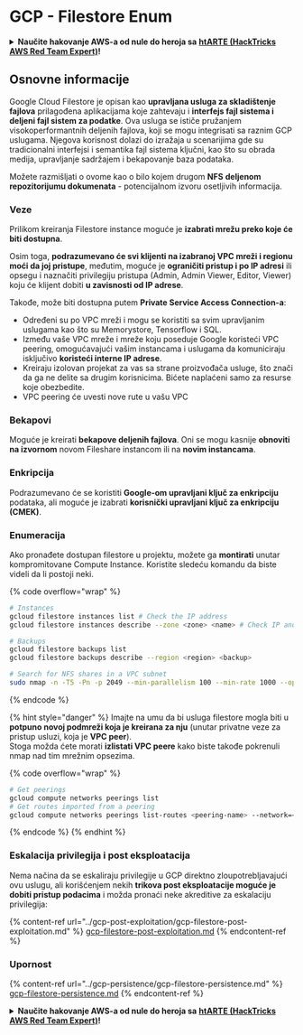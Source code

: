 # GCP - Filestore Enum

<details>

<summary><strong>Naučite hakovanje AWS-a od nule do heroja sa</strong> <a href="https://training.hacktricks.xyz/courses/arte"><strong>htARTE (HackTricks AWS Red Team Expert)</strong></a><strong>!</strong></summary>

Drugi načini podrške HackTricks-u:

* Ako želite da vidite **vašu kompaniju reklamiranu na HackTricks-u** ili **preuzmete HackTricks u PDF formatu** proverite [**SUBSCRIPTION PLANS**](https://github.com/sponsors/carlospolop)!
* Nabavite [**zvanični PEASS & HackTricks swag**](https://peass.creator-spring.com)
* Otkrijte [**The PEASS Family**](https://opensea.io/collection/the-peass-family), našu kolekciju ekskluzivnih [**NFT-ova**](https://opensea.io/collection/the-peass-family)
* **Pridružite se** 💬 [**Discord grupi**](https://discord.gg/hRep4RUj7f) ili [**telegram grupi**](https://t.me/peass) ili me **pratite** na **Twitter-u** 🐦 [**@carlospolopm**](https://twitter.com/carlospolopm)**.**
* **Podelite svoje hakovanje trikove slanjem PR-ova na** [**HackTricks**](https://github.com/carlospolop/hacktricks) i [**HackTricks Cloud**](https://github.com/carlospolop/hacktricks-cloud) github repozitorijume.

</details>

## Osnovne informacije

Google Cloud Filestore je opisan kao **upravljana usluga za skladištenje fajlova** prilagođena aplikacijama koje zahtevaju i **interfejs fajl sistema i deljeni fajl sistem za podatke**. Ova usluga se ističe pružanjem visokoperformantnih deljenih fajlova, koji se mogu integrisati sa raznim GCP uslugama. Njegova korisnost dolazi do izražaja u scenarijima gde su tradicionalni interfejsi i semantika fajl sistema ključni, kao što su obrada medija, upravljanje sadržajem i bekapovanje baza podataka.

Možete razmišljati o ovome kao o bilo kojem drugom **NFS** **deljenom repozitorijumu dokumenata** - potencijalnom izvoru osetljivih informacija.

### Veze

Prilikom kreiranja Filestore instance moguće je **izabrati mrežu preko koje će biti dostupna**.

Osim toga, **podrazumevano će svi klijenti na izabranoj VPC mreži i regionu moći da joj pristupe**, međutim, moguće je **ograničiti pristup i po IP adresi** ili opsegu i naznačiti privilegiju pristupa (Admin, Admin Viewer, Editor, Viewer) koju će klijent dobiti **u zavisnosti od IP adrese**.

Takođe, može biti dostupna putem **Private Service Access Connection-a**:

* Određeni su po VPC mreži i mogu se koristiti sa svim upravljanim uslugama kao što su Memorystore, Tensorflow i SQL.
* Između vaše VPC mreže i mreže koju poseduje Google koristeći VPC peering, omogućavajući vašim instancama i uslugama da komuniciraju isključivo **koristeći interne IP adrese**.
* Kreiraju izolovan projekat za vas sa strane proizvođača usluge, što znači da ga ne delite sa drugim korisnicima. Bićete naplaćeni samo za resurse koje obezbedite.
* VPC peering će uvesti nove rute u vašu VPC

### Bekapovi

Moguće je kreirati **bekapove deljenih fajlova**. Oni se mogu kasnije **obnoviti na izvornom** novom Fileshare instancom ili na **novim instancama**.

### Enkripcija

Podrazumevano će se koristiti **Google-om upravljani ključ za enkripciju** podataka, ali moguće je izabrati **korisnički upravljani ključ za enkripciju (CMEK)**.

### Enumeracija

Ako pronađete dostupan filestore u projektu, možete ga **montirati** unutar kompromitovane Compute Instance. Koristite sledeću komandu da biste videli da li postoji neki.

{% code overflow="wrap" %}
```bash
# Instances
gcloud filestore instances list # Check the IP address
gcloud filestore instances describe --zone <zone> <name> # Check IP and access restrictions

# Backups
gcloud filestore backups list
gcloud filestore backups describe --region <region> <backup>

# Search for NFS shares in a VPC subnet
sudo nmap -n -T5 -Pn -p 2049 --min-parallelism 100 --min-rate 1000 --open 10.99.160.2/20
```
{% endcode %}

{% hint style="danger" %}
Imajte na umu da bi usluga filestore mogla biti u **potpuno novoj podmreži koja je kreirana za nju** (unutar privatne veze za pristup usluzi, koja je **VPC peer**).\
Stoga možda ćete morati **izlistati VPC peere** kako biste takođe pokrenuli nmap nad tim mrežnim opsezima.

{% code overflow="wrap" %}
```bash
# Get peerings
gcloud compute networks peerings list
# Get routes imported from a peering
gcloud compute networks peerings list-routes <peering-name> --network=<network-name> --region=<region> --direction=INCOMING
```
{% endcode %}
{% endhint %}

### Eskalacija privilegija i post eksploatacija

Nema načina da se eskaliraju privilegije u GCP direktno zloupotrebljavajući ovu uslugu, ali korišćenjem nekih **trikova post eksploatacije moguće je dobiti pristup podacima** i možda pronaći neke akreditive za eskalaciju privilegija:

{% content-ref url="../gcp-post-exploitation/gcp-filestore-post-exploitation.md" %}
[gcp-filestore-post-exploitation.md](../gcp-post-exploitation/gcp-filestore-post-exploitation.md)
{% endcontent-ref %}

### Upornost

{% content-ref url="../gcp-persistence/gcp-filestore-persistence.md" %}
[gcp-filestore-persistence.md](../gcp-persistence/gcp-filestore-persistence.md)
{% endcontent-ref %}

<details>

<summary><strong>Naučite hakovanje AWS-a od nule do heroja sa</strong> <a href="https://training.hacktricks.xyz/courses/arte"><strong>htARTE (HackTricks AWS Red Team Expert)</strong></a><strong>!</strong></summary>

Drugi načini da podržite HackTricks:

* Ako želite da vidite **vašu kompaniju reklamiranu u HackTricks-u** ili **preuzmete HackTricks u PDF formatu** proverite [**SUBSCRIPTION PLANS**](https://github.com/sponsors/carlospolop)!
* Nabavite [**zvanični PEASS & HackTricks swag**](https://peass.creator-spring.com)
* Otkrijte [**The PEASS Family**](https://opensea.io/collection/the-peass-family), našu kolekciju ekskluzivnih [**NFT-ova**](https://opensea.io/collection/the-peass-family)
* **Pridružite se** 💬 [**Discord grupi**](https://discord.gg/hRep4RUj7f) ili [**telegram grupi**](https://t.me/peass) ili me **pratite** na **Twitter-u** 🐦 [**@carlospolopm**](https://twitter.com/carlospolopm)**.**
* **Podelite svoje hakovanje trikove slanjem PR-ova na** [**HackTricks**](https://github.com/carlospolop/hacktricks) i [**HackTricks Cloud**](https://github.com/carlospolop/hacktricks-cloud) github repozitorijume.

</details>
